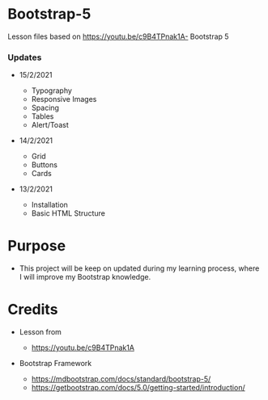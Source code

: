 # Bootstrap-5

Lesson files based on https://youtu.be/c9B4TPnak1A- Bootstrap 5

### Updates
- 15/2/2021
  - Typography
  - Responsive Images
  - Spacing
  - Tables
  - Alert/Toast

- 14/2/2021
  - Grid
  - Buttons
  - Cards

- 13/2/2021
  - Installation
  - Basic HTML Structure

# Purpose
- This project will be keep on updated during my learning process, where I will improve my Bootstrap knowledge.

# Credits
- Lesson from 
  - https://youtu.be/c9B4TPnak1A
  
- Bootstrap Framework
  - https://mdbootstrap.com/docs/standard/bootstrap-5/
  - https://getbootstrap.com/docs/5.0/getting-started/introduction/
  
  
